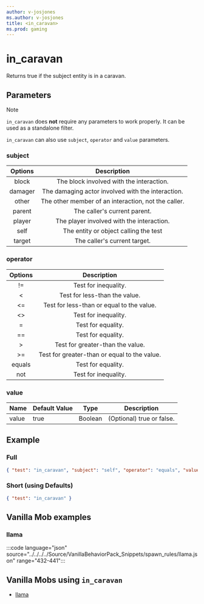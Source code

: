 ```yaml
---
author: v-josjones
ms.author: v-josjones
title: <in_caravan>
ms.prod: gaming
---
```


# in_caravan

Returns true if the subject entity is in a caravan.

## Parameters

> [!Note]
> `in_caravan` does **not** require any parameters to work properly. It can be used as a standalone filter.

`in_caravan` can also use `subject`, `operator` and `value` parameters.

### subject

| Options| Description |
|:-----------:|:-----------:|
| block| The block involved with the interaction. |
| damager| The damaging actor involved with the interaction. |
| other| The other member of an interaction, not the caller. |
| parent| The caller's current parent. |
| player| The player involved with the interaction. |
| self| The entity or object calling the test |
| target| The caller's current target. |

### operator

| Options| Description |
|:-----------:|:-----------:|
| !=| Test for inequality. |
| <| Test for less-than the value. |
| <=| Test for less-than or equal to the value. |
| <>| Test for inequality. |
| =| Test for equality. |
| ==| Test for equality. |
| >| Test for greater-than the value. |
| >=| Test for greater-than or equal to the value. |
| equals| Test for equality. |
| not| Test for inequality. |

### value

|Name |Default Value  |Type  |Description  |
|---------|---------|---------|---------|
|value |true |Boolean |(Optional) true or false. |

## Example

### Full

```json
{ "test": "in_caravan", "subject": "self", "operator": "equals", "value": "true" }
```

### Short (using Defaults)

```json
{ "test": "in_caravan" }
```

## Vanilla Mob examples

### llama

:::code language="json" source="../../../../Source/VanillaBehaviorPack_Snippets/spawn_rules/llama.json" range="432-441":::

## Vanilla Mobs using `in_caravan`

- [llama](../../../../Source/VanillaBehaviorPack_Snippets/entities/llama.md)
